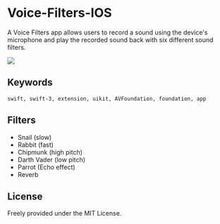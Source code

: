 # Voice-Filters-IOS
A Voice Filters app allows users to record a sound using the device's microphone and play the recorded sound back with six different sound filters.

![](https://raw.githubusercontent.com/RebeccaCheng910/Voice-Filters-IOS/master/Assets.xcassets/screenshot.png)

## Keywords
```
swift, swift-3, extension, uikit, AVFoundation, foundation, app
```

## Filters
- Snail (slow)
- Rabbit (fast)
- Chipmunk (high pitch)
- Darth Vader (low pitch)
- Parrot (Echo effect)
- Reverb

## License
Freely provided under the MIT License.

